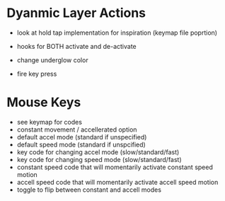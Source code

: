 # Dyanmic Layer Actions

- look at hold tap implementation for inspiration (keymap file poprtion)

- hooks for BOTH activate and de-activate

- change underglow color
- fire key press


# Mouse Keys

- see keymap for codes
- constant movement / accellerated option
- default accel mode (standard if unspecified)
- default speed mode (standard if unspcified)
- key code for changing accel mode (slow/standard/fast)
- key code for changing speed mode (slow/standard/fast)
- constant speed code that will momentarily activate constant speed motion
- accell speed code that will momentarily activate accell speed motion
- toggle to flip between constant and accell modes
